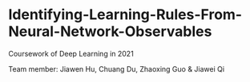 # Identifying-Learning-Rules-From-Neural-Network-Observables
Coursework of Deep Learning in 2021

Team member:
Jiawen Hu, Chuang Du, Zhaoxing Guo & Jiawei Qi
